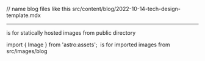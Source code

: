 // name blog files like this
src/content/blog/2022-10-14-tech-design-template.mdx

---

<Picture /> is for statically hosted images from public directory

import { Image } from 'astro:assets';
<Image /> is for imported images from src/images/blog
